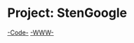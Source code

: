 
# Project: StenGoogle

[-Code-](<https://github.com/St-ton/stengoogle/tree/master/src>)
[-WWW-](<https://st-ton.github.io/stengoogle/>)
